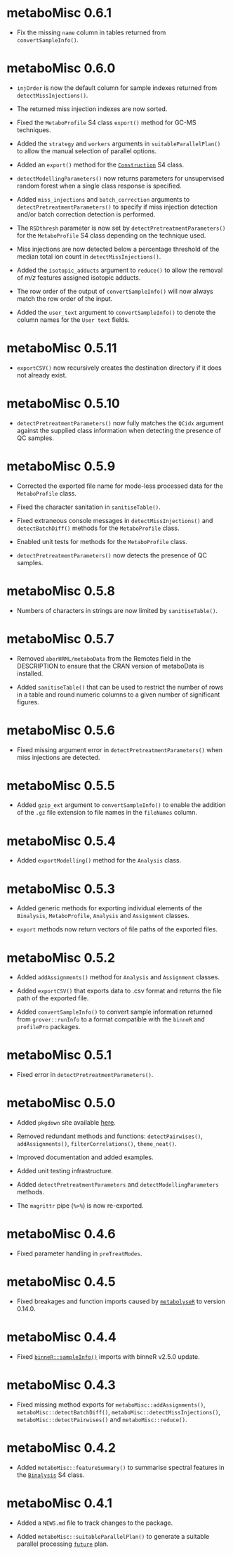 # metaboMisc 0.6.1

* Fix the missing `name` column in tables returned from `convertSampleInfo()`.

# metaboMisc 0.6.0

* `injOrder` is now the default column for sample indexes returned from `detectMissInjections()`.

* The returned miss injection indexes are now sorted.

* Fixed the `MetaboProfile` S4 class `export()` method for GC-MS techniques.

* Added the `strategy` and `workers` arguments in `suitableParallelPlan()` to allow the manual selection of parallel options.

* Added an `export()` method for the [`Construction`](https://jasenfinch.github.io/construction/) S4 class.

* `detectModellingParameters()` now returns parameters for unsupervised random forest when a single class response is specified.

* Added `miss_injections` and `batch_correction` arguments to `detectPretreatmentParameters()` to specify if miss injection detection and/or batch correction detection is performed.

* The `RSDthresh` parameter is now set by `detectPretreatmentParameters()` for the `MetaboProfile` S4 class depending on the technique used.

* Miss injections are now detected below a percentage threshold of the median total ion count in `detectMissInjections()`.

* Added the `isotopic_adducts` argument to `reduce()` to allow the removal of *m/z* features assigned isotopic adducts.

* The row order of the output of `convertSampleInfo()` will now always match the row order of the input.

* Added the `user_text` argument to `convertSampleInfo()` to denote the column names for the `User text` fields.

# metaboMisc 0.5.11

* `exportCSV()` now recursively creates the destination directory if it does not already exist.

# metaboMisc 0.5.10

* `detectPretreatmentParameters()` now fully matches the `QCidx` argument against the supplied class information when detecting the presence of QC samples.

# metaboMisc 0.5.9

* Corrected the exported file name for mode-less processed data for the `MetaboProfile` class.

* Fixed the character sanitation in `sanitiseTable()`.

* Fixed extraneous console messages in `detectMissInjections()` and `detectBatchDiff()` methods for the `MetaboProfile` class.

* Enabled unit tests for methods for the `MetaboProfile` class.

* `detectPretreatmentParameters()` now detects the presence of QC samples.

# metaboMisc 0.5.8

* Numbers of characters in strings are now limited by `sanitiseTable()`.

# metaboMisc 0.5.7

* Removed `aberHRML/metaboData` from the Remotes field in the DESCRIPTION to ensure that the CRAN version  of metaboData is installed.

* Added `sanitiseTable()` that can be used to restrict the number of  rows in a table and round numeric columns to a given number of significant figures. 

# metaboMisc 0.5.6

* Fixed missing argument error in `detectPretreatmentParameters()` when miss injections are detected.

# metaboMisc 0.5.5

* Added `gzip_ext` argument to `convertSampleInfo()` to enable the addition of the `.gz` file extension to file names in the `fileNames` column.

# metaboMisc 0.5.4

* Added `exportModelling()` method for the `Analysis` class.

# metaboMisc 0.5.3

* Added generic methods for exporting individual elements of the `Binalysis`, `MetaboProfile`, `Analysis` and `Assignment` classes.

* `export` methods now return vectors of file paths of the exported files.

# metaboMisc 0.5.2

* Added `addAssignments()` method for `Analysis` and `Assignment` classes.

* Added `exportCSV()` that exports data to .csv format and returns the file path of the exported file.

* Added `convertSampleInfo()` to convert sample information returned from `grover::runInfo` to a format compatible with the `binneR` and `profilePro` packages.

# metaboMisc 0.5.1

* Fixed error in `detectPretreatmentParameters()`.

# metaboMisc 0.5.0

* Added `pkgdown` site available [here](https://jasenfinch.github.io/metaboMisc).

* Removed redundant methods and functions: `detectPairwises()`, `addAssignments()`, `filterCorrelations()`, `theme_neat()`.

* Improved documentation and added examples.

* Added unit testing infrastructure.

* Added `detectPretreatmentParameters` and `detectModellingParameters` methods.

* The `magrittr` pipe (`%>%`) is now re-exported.

# metaboMisc 0.4.6

* Fixed parameter handling in `preTreatModes`.

# metaboMisc 0.4.5

* Fixed breakages and function imports caused by [`metabolyseR`](https://jasenfinch.github.io/metabolyseR) to version 0.14.0.

# metaboMisc 0.4.4

* Fixed [`binneR::sampleInfo()`](https://aberhrml.github.io/binneR/reference/results.html) imports with binneR v2.5.0 update.

# metaboMisc 0.4.3

* Fixed missing method exports for `metaboMisc::addAssignments()`, `metaboMisc::detectBatchDiff()`, `metaboMisc::detectMissInjections()`, `metaboMisc::detectPairwises()` and `metaboMisc::reduce()`.

# metaboMisc 0.4.2

* Added `metaboMisc::featureSummary()` to summarise spectral features in the [`Binalysis`](https://aberhrml.github.io/binneR/reference/Binalysis-class.html) S4 class.

# metaboMisc 0.4.1

* Added a `NEWS.md` file to track changes to the package.

* Added `metaboMisc::suitableParallelPlan()` to generate a suitable parallel processing [`future`](https://cran.r-project.org/packages=future) plan.
